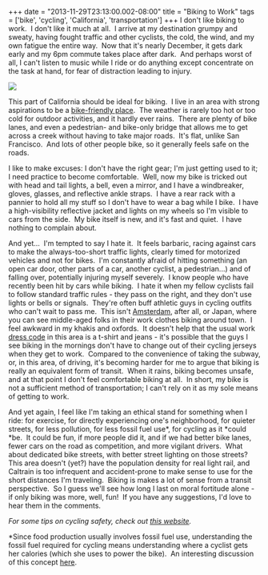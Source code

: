 +++
date = "2013-11-29T23:13:00.002-08:00"
title = "Biking to Work"
tags = ['bike', 'cycling', 'California', 'transportation']
+++
I don't like biking to work.  I don't like it much at all.  I arrive at my destination grumpy and sweaty, having fought traffic and other cyclists, the cold, the wind, and my own fatigue the entire way.  Now that it's nearly December, it gets dark early and my 6pm commute takes place after dark.  And perhaps worst of all, I can't listen to music while I ride or do anything except concentrate on the task at hand, for fear of distraction leading to injury.

<img src="http://4.bp.blogspot.com/-rMRfiaTRwM4/UpmNoUHp4TI/AAAAAAAAC3o/UzHLttpJNdU/s1600/IMG_20131102_124942.jpg"/>

This part of California should be ideal for biking.  I live in an area with strong aspirations to be a [bike-friendly place](http://www.ci.mtnview.ca.us/city_hall/public_works/bicycling_in_mountain_view.asp).  The weather is rarely too hot or too cold for outdoor activities, and it hardly ever rains.  There are plenty of bike lanes, and even a pedestrian- and bike-only bridge that allows me to get across a creek without having to take major roads.  It's flat, unlike San Francisco.  And lots of other people bike, so it generally feels safe on the roads.

I like to make excuses: I don't have the right gear; I'm just getting used to it; I need practice to become comfortable.  Well, now my bike is tricked out with head and tail lights, a bell, even a mirror, and I have a windbreaker, gloves, glasses, and reflective ankle straps.  I have a rear rack with a pannier to hold all my stuff so I don't have to wear a bag while I bike.  I have a high-visibility reflective jacket and lights on my wheels so I'm visible to cars from the side.  My bike itself is new, and it's fast and quiet.  I have nothing to complain about.

And yet...  I'm tempted to say I hate it.  It feels barbaric, racing against cars to make the always-too-short traffic lights, clearly timed for motorized vehicles and not for bikes.  I'm constantly afraid of hitting something (an open car door, other parts of a car, another cyclist, a pedestrian...) and of falling over, potentially injuring myself severely.  I know people who have recently been hit by cars while biking.  I hate it when my fellow cyclists fail to follow standard traffic rules - they pass on the right, and they don't use lights or bells or signals.  They're often buff athletic guys in cycling outfits who can't wait to pass me.  This isn't [Amsterdam](http://www.etravelblog.com/six-bike-friendly-cities-in-europe/), after all, or Japan, where you can see middle-aged folks in their work clothes biking around town.  I feel awkward in my khakis and oxfords.  It doesn't help that the usual work [dress code](http://en.wikipedia.org/wiki/Dress_code#Work_place) in this area is a t-shirt and jeans - it's possible that the guys I see biking in the mornings don't have to change out of their cycling jerseys when they get to work.  Compared to the convenience of taking the subway, or, in this area, of driving, it's becoming harder for me to argue that biking is really an equivalent form of transit.  When it rains, biking becomes unsafe, and at that point I don't feel comfortable biking at all.  In short, my bike is not a sufficient method of transportation; I can't rely on it as my sole means of getting to work.

And yet again, I feel like I'm taking an ethical stand for something when I ride: for exercise, for directly experiencing one's neighborhood, for quieter streets, for less pollution, for less fossil fuel use*, for cycling as it *could *be.  It could be fun, if more people did it, and if we had better bike lanes, fewer cars on the road as competition, and more vigilant drivers.  What about dedicated bike streets, with better street lighting on those streets?  This area doesn't (yet?) have the population density for real light rail, and Caltrain is too infrequent and accident-prone to make sense to use for the short distances I'm traveling.  Biking is makes a lot of sense from a transit perspective.  So I guess we'll see how long I last on moral fortitude alone - if only biking was more, well, fun!  If you have any suggestions, I'd love to hear them in the comments.

*For some tips on cycling safety, check out [this website](http://bicyclesafe.com/).*

*Since food production usually involves fossil fuel use, understanding the fossil fuel required for cycling means understanding where a cyclist gets her calories (which she uses to power the bike).  An interesting discussion of this concept [here](http://bicycleuniverse.info/transpo/energy.html).
